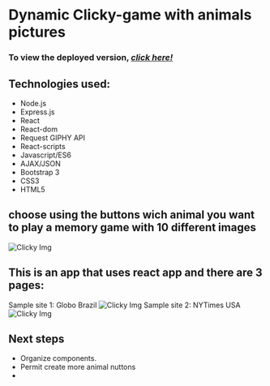# **Dynamic Clicky-game with animals pictures**

### To view the deployed version, _**[click here!](https://dry-fortress-40199.herokuapp.com/)**_

## Technologies used:
* Node.js
* Express.js
* React
* React-dom
* Request GIPHY API
* React-scripts
* Javascript/ES6
* AJAX/JSON
* Bootstrap 3
* CSS3 
* HTML5

## choose using the buttons wich animal you want to play a memory game with 10 different images 
![Clicky Img](public/assets/img/clicky1.png)

## This is an app that uses react app and there are 3 pages:

Sample site 1: Globo Brazil
![Clicky Img](public/assets/img/clicky2.png)
Sample site 2: NYTimes USA
![Clicky Img](public/assets/img/clicky3.png)


## Next steps
- Organize components. 
- Permit create more animal nuttons
- 
